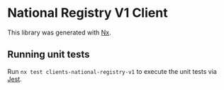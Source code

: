 <!-- gitbook-navigation: "V1" -->
# National Registry V1 Client

This library was generated with [Nx](https://nx.dev).

## Running unit tests

Run `nx test clients-national-registry-v1` to execute the unit tests via [Jest](https://jestjs.io).
